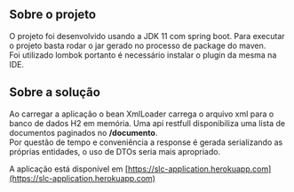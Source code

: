 
## **Sobre o projeto**

O projeto foi desenvolvido usando a JDK 11 com spring boot.  Para executar o projeto basta rodar o jar gerado no processo de package do maven.  
Foi utilizado lombok portanto é necessário instalar o plugin da mesma na IDE. 

## **Sobre a solução**

Ao carregar a aplicação o bean XmlLoader carrega o arquivo xml para o banco de dados H2 em memória.  Uma api restfull disponibiliza uma lista de documentos paginados no **/documento**.  
Por questão de tempo e conveniência a response é gerada serializando as próprias entidades, o uso de DTOs seria mais apropriado.  

A aplicação está disponível em [https://slc-application.herokuapp.com](https://slc-application.herokuapp.com)
